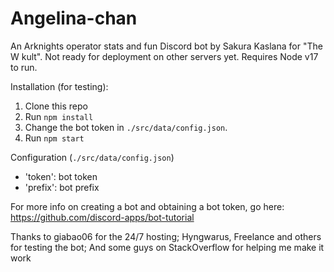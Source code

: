 # Angelina-chan

An Arknights operator stats and fun Discord bot by Sakura Kaslana for "The W kult". Not ready for deployment on other servers yet.
Requires Node v17 to run.

Installation (for testing):
1. Clone this repo
2. Run `npm install`
3. Change the bot token in `./src/data/config.json`.
4. Run `npm start`

Configuration (`./src/data/config.json`)
- 'token': bot token
- 'prefix': bot prefix

For more info on creating a bot and obtaining a bot token, go here: https://github.com/discord-apps/bot-tutorial

Thanks to giabao06 for the 24/7 hosting; Hyngwarus, Freelance and others for testing the bot; And some guys on StackOverflow for helping me make it work
